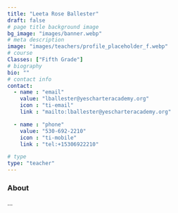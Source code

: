 ```yaml
---
title: "Leeta Rose Ballester"
draft: false
# page title background image
bg_image: "images/banner.webp"
# meta description
image: "images/teachers/profile_placeholder_f.webp"
# course
Classes: ["Fifth Grade"]
# biography
bio: ""
# contact info
contact:
  - name : "email"
    value: "lballester@yescharteracademy.org"
    icon : "ti-email" 
    link : "mailto:lballester@yescharteracademy.org"

  - name : "phone"
    value: "530-692-2210"
    icon : "ti-mobile" 
    link : "tel:+15306922210"

# type
type: "teacher"
---
```


### About

...